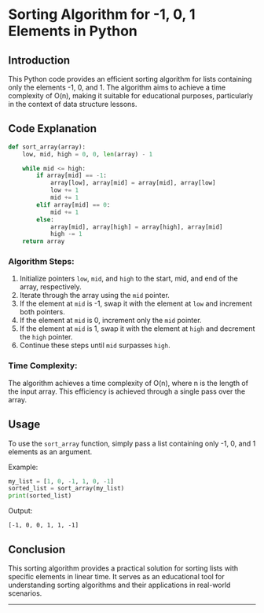 # Sorting Algorithm for -1, 0, 1 Elements in Python

## Introduction

This Python code provides an efficient sorting algorithm for lists containing only the elements -1, 0, and 1. The algorithm aims to achieve a time complexity of O(n), making it suitable for educational purposes, particularly in the context of data structure lessons.

## Code Explanation

```python
def sort_array(array):
    low, mid, high = 0, 0, len(array) - 1

    while mid <= high:
        if array[mid] == -1:
            array[low], array[mid] = array[mid], array[low]
            low += 1
            mid += 1
        elif array[mid] == 0:
            mid += 1
        else:
            array[mid], array[high] = array[high], array[mid]
            high -= 1
    return array
```

### Algorithm Steps:

1. Initialize pointers `low`, `mid`, and `high` to the start, mid, and end of the array, respectively.
2. Iterate through the array using the `mid` pointer.
3. If the element at `mid` is -1, swap it with the element at `low` and increment both pointers.
4. If the element at `mid` is 0, increment only the `mid` pointer.
5. If the element at `mid` is 1, swap it with the element at `high` and decrement the `high` pointer.
6. Continue these steps until `mid` surpasses `high`.

### Time Complexity:

The algorithm achieves a time complexity of O(n), where n is the length of the input array. This efficiency is achieved through a single pass over the array.

## Usage

To use the `sort_array` function, simply pass a list containing only -1, 0, and 1 elements as an argument.

Example:

```python
my_list = [1, 0, -1, 1, 0, -1]
sorted_list = sort_array(my_list)
print(sorted_list)
```

Output:

```
[-1, 0, 0, 1, 1, -1]
```

## Conclusion

This sorting algorithm provides a practical solution for sorting lists with specific elements in linear time. It serves as an educational tool for understanding sorting algorithms and their applications in real-world scenarios.

---
